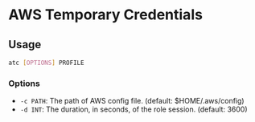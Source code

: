 # AWS Temporary Credentials

## Usage

```sh
atc [OPTIONS] PROFILE
```

### Options

- `-c PATH`: The path of AWS config file. (default: $HOME/.aws/config)
- `-d INT`: The duration, in seconds, of the role session. (default: 3600)
